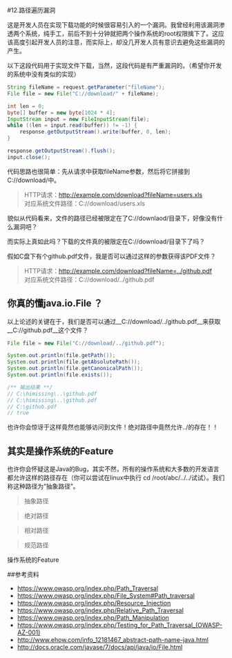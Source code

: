 #12.路径遍历漏洞

这是开发人员在实现下载功能的时候很容易引入的一个漏洞。我曾经利用该漏洞渗透两个系统，纯手工，前后不到十分钟就把两个操作系统的root权限擒下了。这应该高度引起开发人员的注意，而实际上，却没几开发人员有意识去避免这些漏洞的产生。
  
以下这段代码用于实现文件下载，当然，这段代码是有严重漏洞的。（希望你开发的系统中没有类似的实现）
  
```java
String fileName = request.getParameter("fileName");
File file = new File("C://download/" + fileName);

int len = 0;
byte[] buffer = new byte[1024 * 4];
InputStream input = new FileInputStream(file);
while ((len = input.read(buffer)) != -1) {
	response.getOutputStream().write(buffer, 0, len);
}

response.getOutputStream().flush();
input.close();
```
	
代码思路也很简单：先从请求中获取fileName参数，然后将它拼接到C://download/中。

> HTTP请求：http://example.com/download?fileName=users.xls <br>
> 对应系统文件路径：C://download/users.xls

貌似从代码看来，文件的路径已经被限定在了C://downlaod/目录下，好像没有什么漏洞吧？
	
而实际上真如此吗？下载的文件真的被限定在C://download/目录下了吗？

假如C盘下有个github.pdf文件，我是否可以通过这样的参数获得该PDF文件？

> HTTP请求：http://example.com/download?fileName=../github.pdf <br>
> 对应系统文件路径：C://download/../github.pdf

## 你真的懂java.io.File ？

以上论述的关键在于，我们是否可以通过__C://download/../github.pdf__来获取__C://github.pdf__这个文件？

```java
File file = new File("C://download/../github.pdf");

System.out.println(file.getPath());
System.out.println(file.getAbsolutePath());
System.out.println(file.getCanonicalPath());
System.out.println(file.exists());

/** 输出结果 **/
// C:\himissing\..\github.pdf
// C:\himissing\..\github.pdf
// C:\github.pdf
// true
```

也许你会惊讶于这样竟然也能够访问到文件！绝对路径中竟然允许../的存在！！

## 其实是操作系统的Feature

也许你会怀疑这是Java的Bug，其实不然，所有的操作系统和大多数的开发语言都允许这样的路径存在（你可以尝试在linux中执行 cd /root/abc/../../试试）。我们称这种路径为“抽象路径”。

> 抽象路径

> 绝对路径

> 相对路径

> 规范路径

操作系统的Feature


##参考资料

 * https://www.owasp.org/index.php/Path_Traversal
 * https://www.owasp.org/index.php/File_System#Path_traversal
 * https://www.owasp.org/index.php/Resource_Injection
 * https://www.owasp.org/index.php/Relative_Path_Traversal
 * https://www.owasp.org/index.php/Path_Manipulation
 * https://www.owasp.org/index.php/Testing_for_Path_Traversal_(OWASP-AZ-001)
 * http://www.ehow.com/info_12181467_abstract-path-name-java.html
 * http://docs.oracle.com/javase/7/docs/api/java/io/File.html

